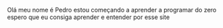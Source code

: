 Olá meu nome é Pedro 
estou começando a aprender a programar do zero
espero que eu consiga aprender e entender por esse site 
